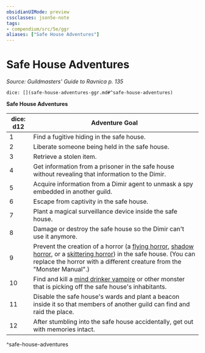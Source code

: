 ```yaml
---
obsidianUIMode: preview
cssclasses: json5e-note
tags:
- compendium/src/5e/ggr
aliases: ["Safe House Adventures"]
---
```

# Safe House Adventures
*Source: Guildmasters' Guide to Ravnica p. 135* 

`dice: [](safe-house-adventures-ggr.md#^safe-house-adventures)`

**Safe House Adventures**

| dice: d12 | Adventure Goal |
|-----------|----------------|
| 1 | Find a fugitive hiding in the safe house. |
| 2 | Liberate someone being held in the safe house. |
| 3 | Retrieve a stolen item. |
| 4 | Get information from a prisoner in the safe house without revealing that information to the Dimir. |
| 5 | Acquire information from a Dimir agent to unmask a spy embedded in another guild. |
| 6 | Escape from captivity in the safe house. |
| 7 | Plant a magical surveillance device inside the safe house. |
| 8 | Damage or destroy the safe house so the Dimir can't use it anymore. |
| 9 | Prevent the creation of a horror (a [flying horror](z_compendium/bestiary/aberration/flying-horror-ggr.md), [shadow horror](z_compendium/bestiary/aberration/shadow-horror-ggr.md), or a [skittering horror](z_compendium/bestiary/aberration/skittering-horror-ggr.md)) in the safe house. (You can replace the horror with a different creature from the "Monster Manual".) |
| 10 | Find and kill a [mind drinker vampire](z_compendium/bestiary/undead/mind-drinker-vampire-ggr.md) or other monster that is picking off the safe house's inhabitants. |
| 11 | Disable the safe house's wards and plant a beacon inside it so that members of another guild can find and raid the place. |
| 12 | After stumbling into the safe house accidentally, get out with memories intact. |
^safe-house-adventures